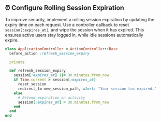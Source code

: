 ## ⏰ Configure Rolling Session Expiration

To improve security, implement a rolling session expiration by updating the expiry time on each request. Use a controller callback to reset `session[:expires_at]`, and wipe the session when it has expired. This ensures active users stay logged in, while idle sessions automatically expire.

```ruby
class ApplicationController < ActionController::Base
  before_action :refresh_session_expiry

  private

  def refresh_session_expiry
    session[:expires_at] ||= 30.minutes.from_now
    if Time.current > session[:expires_at]
      reset_session
      redirect_to new_session_path, alert: "Your session has expired."
    else
      # Extend expiration on activity
      session[:expires_at] = 30.minutes.from_now
    end
  end
end
```